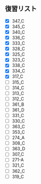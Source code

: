 ## 復習リスト

- [x] 347_C
- [x] 345_C
- [x] 340_C
- [x] 336_C
- [x] 333_C
- [x] 328_C
- [x] 325_C
- [x] 323_C
- [x] 338_C
- [x] 334_C
- [x] 317_C
- [ ] 315_C
- [ ] 314_C
- [ ] 313_C
- [ ] 312_C
- [ ] 361_B
- [ ] 361_D
- [ ] 331_C
- [ ] 330_C
- [ ] 363_C
- [ ] 353_C
- [ ] 274_A
- [ ] 308_C
- [ ] 363_D
- [ ] 307_C
- [ ] 271-A
- [ ] 321_C
- [ ] 362_C
- [ ] 319_C
